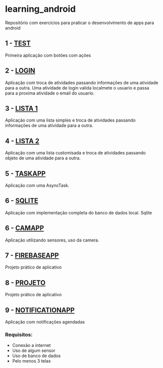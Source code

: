 # learning_android
Repositório com exercícios para praticar o desenvolvimento de apps para android

## 1 - [TEST] 

Primeira aplicação com botões com ações

## 2 - [LOGIN] 

Aplicação com troca de atividades passando informações de uma atividade para a outra. Uma atividade de login valida localmete o usuario e passa para a proxima atividade o email do usuario.

## 3 - [LISTA 1] 

Aplicação com uma lista simples e troca de atividades passando informações de uma atividade para a outra.


## 4 - [LISTA 2] 

Aplicação com uma lista customisada e troca de atividades passando objeto de uma atividade para a outra.

## 5 - [TASKAPP] 

Aplicação com uma AsyncTask.

## 6 - [SQLITE]

Aplicação com implementação completa do banco de dados local. Sqlite

## 6 - [CAMAPP]

Aplicação utilizando sensores, uso da camera.

## 7 - [FIREBASEAPP]

Projeto prático de aplicativo

## 8 - [PROJETO]

Projeto prático de aplicativo

## 9 - [NOTIFICATIONAPP]

Aplicação com notificações agendadas

### Requisitos:

* Conexão a internet
* Uso de algum sensor
* Uso de banco de dados
* Pelo menos 3 telas

<!-- Links -->
[TEST]: https://github.com/acsantosabino/learning_android/tree/master/Teste
[LOGIN]: https://github.com/acsantosabino/learning_android/tree/master/login
[LISTA 1]: https://github.com/acsantosabino/learning_android/tree/master/Lista1
[LISTA 2]: https://github.com/acsantosabino/learning_android/tree/master/Lista2
[TASKAPP]: https://github.com/acsantosabino/learning_android/tree/master/TaskApp
[SQLITE]: https://github.com/acsantosabino/learning_android/tree/master/SQLiteApp
[CAMAPP]: https://github.com/acsantosabino/learning_android/tree/master/CamApp
[FIREBASEAPP]: https://github.com/acsantosabino/learning_android/tree/master/FirebaseApp
[PROJETO]: https://github.com/acsantosabino/learning_android/tree/master/Projeto
[NOTIFICATIONAPP]: https://github.com/acsantosabino/learning_android/tree/master/NotificationApp
